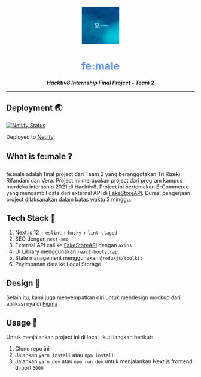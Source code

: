 <a href="https://trishop.vercel.app">
  <p align="center">
    <img height=100 src="./public/logo-dark.png"/>
  </p>
</a>

<h1 style="color: CornflowerBlue;" align="center">
  fe:male
</h1>

<p align="center">
  <strong style="font-style: italic;">Hacktiv8 Internship Final Project - Team 2</strong>
</p>

---

## Deployment 🌏

[![Netlify Status](https://api.netlify.com/api/v1/badges/b83a8ce9-8cd0-4b3c-9fa9-c54483733b2d/deploy-status)](https://app.netlify.com/sites/female-ecommerce/deploys)

Deployed to [Netlify](https://female-ecommerce.netlify.app/)

## What is fe:male ❓

fe:male adalah final project dari Team 2 yang beranggotakan Tri Rizeki Rifandani dan Vera. Project ini merupakan project dari program kampus merdeka internship 2021 di Hacktiv8. Project ini bertemakan E-Commerce yang mengambil data dari external API di [FakeStoreAPI](www.fakestoreapi.com). Durasi pengerjaan project dilaksanakan dalam batas waktu 3 minggu.

## Tech Stack 🎲

1. Next.js 12 + `eslint` + `husky` + `lint-staged`
2. SEO dengan `next-seo`
3. External API call ke [FakeStoreAPI](www.fakestoreapi.com) dengan `axios`
4. UI Library menggunakan `react-bootstrap`
5. State management menggunakan `@reduxjs/toolkit`
6. Peyimpanan data ke Local Storage

## Design 📝

Selain itu, kami juga menyempatkan diri untuk mendesign mockup dari aplikasi nya di [Figma](https://www.figma.com/file/RNkxypPR3HRmJjpzr4ZV1B/Wireframing-in-Figma?node-id=0%3A1)

## Usage 🏀

Untuk menjalankan project ini di local, ikuti langkah berikut:

1. Clone repo ini
2. Jalankan `yarn install` atau `npm install`
3. Jalankan `yarn dev` atau `npm run dev` untuk menjalankan Next.js frontend di port `3000`
